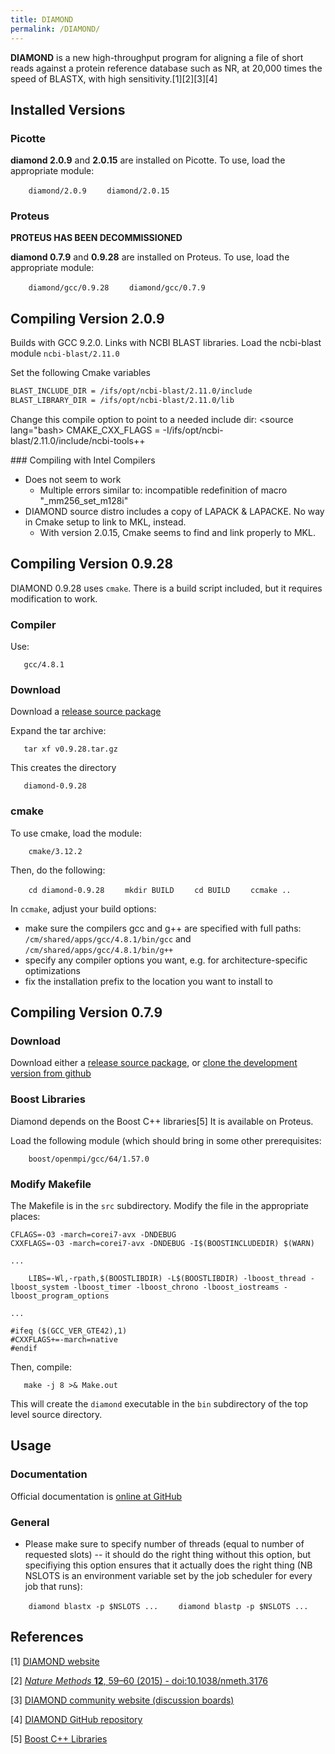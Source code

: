 ```yaml
---
title: DIAMOND
permalink: /DIAMOND/
---
```


**DIAMOND** is a new high-throughput program for aligning a file of
short reads against a protein reference database such as NR, at 20,000
times the speed of BLASTX, with high sensitivity.[1][2][3][4]

Installed Versions
------------------

### Picotte

**diamond 2.0.9** and **2.0.15** are installed on Picotte. To use, load
the appropriate module:

`    diamond/2.0.9`
`    diamond/2.0.15`

### Proteus

**PROTEUS HAS BEEN DECOMMISSIONED**

**diamond 0.7.9** and **0.9.28** are installed on Proteus. To use, load
the appropriate module:

`    diamond/gcc/0.9.28`
`    diamond/gcc/0.7.9`

Compiling Version 2.0.9
-----------------------

Builds with GCC 9.2.0. Links with NCBI BLAST libraries. Load the
ncbi-blast module `ncbi-blast/2.11.0`

Set the following Cmake variables

``` bash
BLAST_INCLUDE_DIR = /ifs/opt/ncbi-blast/2.11.0/include
BLAST_LIBRARY_DIR = /ifs/opt/ncbi-blast/2.11.0/lib
```

Change this compile option to point to a needed include dir: &lt;source
lang="bash&gt; CMAKE_CXX_FLAGS =
-I/ifs/opt/ncbi-blast/2.11.0/include/ncbi-tools++

</source>
### Compiling with Intel Compilers

-   Does not seem to work
    -   Multiple errors similar to: incompatible redefinition of macro
        "_mm256_set_m128i"
-   DIAMOND source distro includes a copy of LAPACK & LAPACKE. No way in
    Cmake setup to link to MKL, instead.
    -   With version 2.0.15, Cmake seems to find and link properly to
        MKL.

Compiling Version 0.9.28
------------------------

DIAMOND 0.9.28 uses `cmake`. There is a build script included, but it
requires modification to work.

### Compiler

Use:

`   gcc/4.8.1`

### Download

Download a [release source package](https://github.com/bbuchfink/diamond/releases)

Expand the tar archive:

`   tar xf v0.9.28.tar.gz`

This creates the directory

`   diamond-0.9.28`

### cmake

To use cmake, load the module:

`    cmake/3.12.2`

Then, do the following:

`    cd diamond-0.9.28`
`    mkdir BUILD`
`    cd BUILD`
`    ccmake ..`

In `ccmake`, adjust your build options:

-   make sure the compilers gcc and g++ are specified with full paths:
    `/cm/shared/apps/gcc/4.8.1/bin/gcc` and
    `/cm/shared/apps/gcc/4.8.1/bin/g++`
-   specify any compiler options you want, e.g. for
    architecture-specific optimizations
-   fix the installation prefix to the location you want to install to

Compiling Version 0.7.9
-----------------------

### Download

Download either a [release source package](https://github.com/bbuchfink/diamond/releases), or [clone the development version from github](https://github.com/bbuchfink/diamond)

### Boost Libraries

Diamond depends on the Boost C++ libraries[5] It is available on
Proteus.

Load the following module (which should bring in some other
prerequisites:

`    boost/openmpi/gcc/64/1.57.0`

### Modify Makefile

The Makefile is in the `src` subdirectory. Modify the file in the
appropriate places:

``` make
CFLAGS=-O3 -march=corei7-avx -DNDEBUG
CXXFLAGS=-O3 -march=corei7-avx -DNDEBUG -I$(BOOSTINCLUDEDIR) $(WARN)

...

    LIBS=-Wl,-rpath,$(BOOSTLIBDIR) -L$(BOOSTLIBDIR) -lboost_thread -lboost_system -lboost_timer -lboost_chrono -lboost_iostreams -lboost_program_options

...

#ifeq ($(GCC_VER_GTE42),1)
#CXXFLAGS+=-march=native
#endif
```

Then, compile:

`   make -j 8 >& Make.out`

This will create the `diamond` executable in the `bin` subdirectory of
the top level source directory.

Usage
-----

### Documentation

Official documentation is [online at GitHub](https://github.com/bbuchfink/diamond/wiki)

### General

-   Please make sure to specify number of threads (equal to number of
    requested slots) -- it should do the right thing without this
    option, but specifiying this option ensures that it actually does
    the right thing (NB NSLOTS is an environment variable set by the job
    scheduler for every job that runs):

`    diamond blastx -p $NSLOTS ...`
`    diamond blastp -p $NSLOTS ...`

References
----------

<references/>

[1] [DIAMOND website](http://ab.inf.uni-tuebingen.de/software/diamond/)

[2] [*Nature Methods* **12**, 59–60 (2015) -
<doi:10.1038/nmeth.3176>](http://dx.doi.org/10.1038/nmeth.3176)

[3] [DIAMOND community website (discussion boards)](http://www.diamondsearch.org/index.php)

[4] [DIAMOND GitHub repository](https://github.com/bbuchfink/diamond)

[5] [Boost C++ Libraries](http://www.boost.org/)
